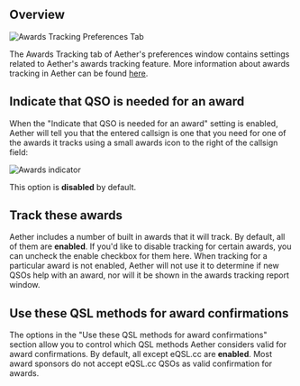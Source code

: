 ## Overview

![Awards Tracking Preferences Tab](../images/AwardPreferences.png)

The Awards Tracking tab of Aether's preferences window contains settings related to Aether's awards tracking feature. More information about awards tracking in Aether can be found [here](../awards/awardstracking.md).

## Indicate that QSO is needed for an award

When the "Indicate that QSO is needed for an award" setting is enabled, Aether will tell you that the entered callsign is one that you need for one of the awards it tracks using a small awards icon to the right of the callsign field:

![Awards indicator](../images/AwardIndicator.png)

This option is **disabled** by default.

## Track these awards

Aether includes a number of built in awards that it will track. By default, all of them are **enabled**. If you'd like to disable tracking for certain awards, you can uncheck the enable checkbox for them here. When tracking for a particular award is not enabled, Aether will not use it to determine if new QSOs help with an award, nor will it be shown in the awards tracking report window.

## Use these QSL methods for award confirmations

The options in the "Use these QSL methods for award confirmations" section allow you to control which QSL methods Aether considers valid for award confirmations. By default, all except eQSL.cc are **enabled**. Most award sponsors do not accept eQSL.cc QSOs as valid confirmation for awards.
